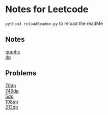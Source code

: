 # Notes for Leetcode
`python3 reloadReadme.py` to reload the readMe

## Notes
[graphs](./notes/graphs.md)<br>
[dp](./notes/dp.md)<br>

## Problems
[70dp](./problems/70dp.md)<br>
[746dp](./problems/746dp.md)<br>
[5dp](./problems/5dp.md)<br>
[198dp](./problems/198dp.md)<br>
[213dp](./problems/213dp.md)<br>
